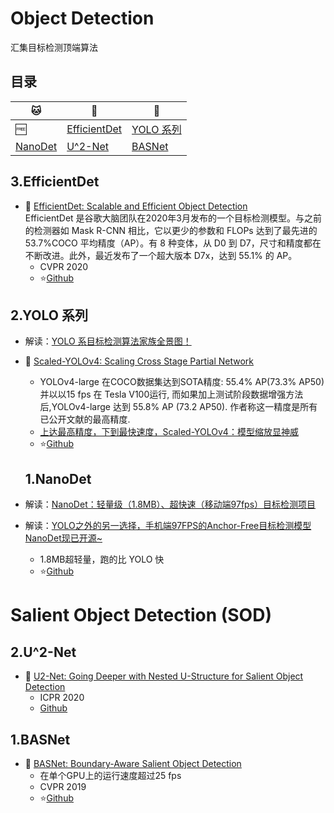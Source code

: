 # Object Detection

汇集目标检测顶端算法<br>

## 目录

|:cat:|:dog:|:wolf:|
|-----|-----|-----|
|:free:|[EfficientDet](#5)|[YOLO 系列](#4)|
|[NanoDet](#3)|[U^2-Net](#2)|[BASNet](#1)|

<a name="5"/>

## 3.EfficientDet

* 📜 [EfficientDet: Scalable and Efficient Object Detection](https://arxiv.org/abs/1911.09070)
<br>EfficientDet 是谷歌大脑团队在2020年3月发布的一个目标检测模型。与之前的检测器如 Mask R-CNN 相比，它以更少的参数和 FLOPs 达到了最先进的 53.7%COCO 平均精度（AP）。有 8 种变体，从 D0 到 D7，尺寸和精度都在不断改进。此外，最近发布了一个超大版本 D7x，达到 55.1% 的 AP。<br>
  * CVPR 2020
  * :star:[Github](https://github.com/google/automl/tree/master/efficientdet)

<a name="4"/>

## 2.YOLO 系列

* 解读：[YOLO 系目标检测算法家族全景图！](https://mp.weixin.qq.com/s/wjUiSRcP49gkn5YwpPyPpA)

* 📜 [Scaled-YOLOv4: Scaling Cross Stage Partial Network](https://arxiv.org/2011.08036)<br>
   * YOLOv4-large 在COCO数据集达到SOTA精度: 55.4% AP(73.3% AP50) 并以以15 fps 在 Tesla V100运行, 而如果加上测试阶段数据增强方法后,YOLOv4-large 达到 55.8% AP (73.2 AP50). 作者称这一精度是所有已公开文献的最高精度.
   * [上达最高精度，下到最快速度，Scaled-YOLOv4：模型缩放显神威](https://mp.weixin.qq.com/s/Uo5pge7uq-Bh_wR9Vd5M7w)
   * :star:[Github](https://github.com/WongKinYiu/ScaledYOLOv4)
   
   <a name="3"/>
   
   ## 1.NanoDet
   
* 解读：[NanoDet：轻量级（1.8MB）、超快速（移动端97fps）目标检测项目](https://mp.weixin.qq.com/s/KC-QxYZf2471OICDFra7Zw)
   
* 解读：[YOLO之外的另一选择，手机端97FPS的Anchor-Free目标检测模型NanoDet现已开源~](https://mp.weixin.qq.com/s/7mHhltqDcnYZdHWoRS_EBg)
   * 1.8MB超轻量，跑的比 YOLO 快
   * :star:[Github](https://github.com/RangiLyu/nanodet)


# Salient Object Detection (SOD)

<a name="2"/>

## 2.U^2-Net

* 📜 [U2-Net: Going Deeper with Nested U-Structure for Salient Object Detection](https://arxiv.org/abs/2005.09007)
   * ICPR 2020
   * [Github](https://github.com/NathanUA/U-2-Net)

<a name="1"/>

## 1.BASNet

* 📜 [BASNet: Boundary-Aware Salient Object Detection](https://openaccess.thecvf.com/content_CVPR_2019/html/Qin_BASNet_Boundary-Aware_Salient_Object_Detection_CVPR_2019_paper.html)
   * 在单个GPU上的运行速度超过25 fps
   * CVPR 2019
   * :star:[Github](https://github.com/NathanUA/BASNet)
